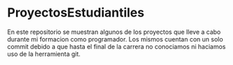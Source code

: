# ProyectosEstudiantiles

En este repositorio se muestran algunos de los proyectos que lleve a cabo durante mi formacion como programador.
Los mismos cuentan con un solo commit debido a que hasta el final de la carrera no conociamos ni haciamos uso de la herramienta git.
